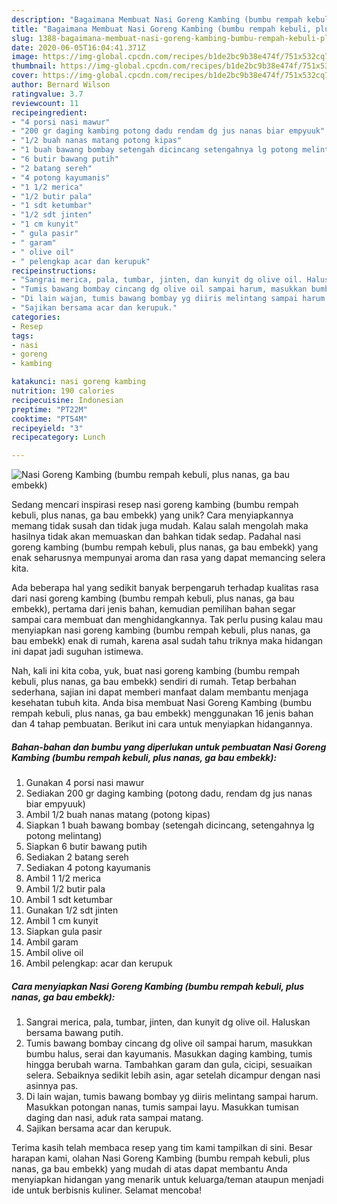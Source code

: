 ```yaml
---
description: "Bagaimana Membuat Nasi Goreng Kambing (bumbu rempah kebuli, plus nanas, ga bau embekk) yang Menggugah Selera"
title: "Bagaimana Membuat Nasi Goreng Kambing (bumbu rempah kebuli, plus nanas, ga bau embekk) yang Menggugah Selera"
slug: 1388-bagaimana-membuat-nasi-goreng-kambing-bumbu-rempah-kebuli-plus-nanas-ga-bau-embekk-yang-menggugah-selera
date: 2020-06-05T16:04:41.371Z
image: https://img-global.cpcdn.com/recipes/b1de2bc9b38e474f/751x532cq70/nasi-goreng-kambing-bumbu-rempah-kebuli-plus-nanas-ga-bau-embekk-foto-resep-utama.jpg
thumbnail: https://img-global.cpcdn.com/recipes/b1de2bc9b38e474f/751x532cq70/nasi-goreng-kambing-bumbu-rempah-kebuli-plus-nanas-ga-bau-embekk-foto-resep-utama.jpg
cover: https://img-global.cpcdn.com/recipes/b1de2bc9b38e474f/751x532cq70/nasi-goreng-kambing-bumbu-rempah-kebuli-plus-nanas-ga-bau-embekk-foto-resep-utama.jpg
author: Bernard Wilson
ratingvalue: 3.7
reviewcount: 11
recipeingredient:
- "4 porsi nasi mawur"
- "200 gr daging kambing potong dadu rendam dg jus nanas biar empyuuk"
- "1/2 buah nanas matang potong kipas"
- "1 buah bawang bombay setengah dicincang setengahnya lg potong melintang"
- "6 butir bawang putih"
- "2 batang sereh"
- "4 potong kayumanis"
- "1 1/2 merica"
- "1/2 butir pala"
- "1 sdt ketumbar"
- "1/2 sdt jinten"
- "1 cm kunyit"
- " gula pasir"
- " garam"
- " olive oil"
- " pelengkap acar dan kerupuk"
recipeinstructions:
- "Sangrai merica, pala, tumbar, jinten, dan kunyit dg olive oil. Haluskan bersama bawang putih."
- "Tumis bawang bombay cincang dg olive oil sampai harum, masukkan bumbu halus, serai dan kayumanis. Masukkan daging kambing, tumis hingga berubah warna. Tambahkan garam dan gula, cicipi, sesuaikan selera. Sebaiknya sedikit lebih asin, agar setelah dicampur dengan nasi asinnya pas."
- "Di lain wajan, tumis bawang bombay yg diiris melintang sampai harum. Masukkan potongan nanas, tumis sampai layu. Masukkan tumisan daging dan nasi, aduk rata sampai matang."
- "Sajikan bersama acar dan kerupuk."
categories:
- Resep
tags:
- nasi
- goreng
- kambing

katakunci: nasi goreng kambing 
nutrition: 190 calories
recipecuisine: Indonesian
preptime: "PT22M"
cooktime: "PT54M"
recipeyield: "3"
recipecategory: Lunch

---
```



![Nasi Goreng Kambing (bumbu rempah kebuli, plus nanas, ga bau embekk)](https://img-global.cpcdn.com/recipes/b1de2bc9b38e474f/751x532cq70/nasi-goreng-kambing-bumbu-rempah-kebuli-plus-nanas-ga-bau-embekk-foto-resep-utama.jpg)

Sedang mencari inspirasi resep nasi goreng kambing (bumbu rempah kebuli, plus nanas, ga bau embekk) yang unik? Cara menyiapkannya memang tidak susah dan tidak juga mudah. Kalau salah mengolah maka hasilnya tidak akan memuaskan dan bahkan tidak sedap. Padahal nasi goreng kambing (bumbu rempah kebuli, plus nanas, ga bau embekk) yang enak seharusnya mempunyai aroma dan rasa yang dapat memancing selera kita.



Ada beberapa hal yang sedikit banyak berpengaruh terhadap kualitas rasa dari nasi goreng kambing (bumbu rempah kebuli, plus nanas, ga bau embekk), pertama dari jenis bahan, kemudian pemilihan bahan segar sampai cara membuat dan menghidangkannya. Tak perlu pusing kalau mau menyiapkan nasi goreng kambing (bumbu rempah kebuli, plus nanas, ga bau embekk) enak di rumah, karena asal sudah tahu triknya maka hidangan ini dapat jadi suguhan istimewa.


Nah, kali ini kita coba, yuk, buat nasi goreng kambing (bumbu rempah kebuli, plus nanas, ga bau embekk) sendiri di rumah. Tetap berbahan sederhana, sajian ini dapat memberi manfaat dalam membantu menjaga kesehatan tubuh kita. Anda bisa membuat Nasi Goreng Kambing (bumbu rempah kebuli, plus nanas, ga bau embekk) menggunakan 16 jenis bahan dan 4 tahap pembuatan. Berikut ini cara untuk menyiapkan hidangannya.

<!--inarticleads1-->

##### Bahan-bahan dan bumbu yang diperlukan untuk pembuatan Nasi Goreng Kambing (bumbu rempah kebuli, plus nanas, ga bau embekk):

1. Gunakan 4 porsi nasi mawur
1. Sediakan 200 gr daging kambing (potong dadu, rendam dg jus nanas biar empyuuk)
1. Ambil 1/2 buah nanas matang (potong kipas)
1. Siapkan 1 buah bawang bombay (setengah dicincang, setengahnya lg potong melintang)
1. Siapkan 6 butir bawang putih
1. Sediakan 2 batang sereh
1. Sediakan 4 potong kayumanis
1. Ambil 1 1/2 merica
1. Ambil 1/2 butir pala
1. Ambil 1 sdt ketumbar
1. Gunakan 1/2 sdt jinten
1. Ambil 1 cm kunyit
1. Siapkan  gula pasir
1. Ambil  garam
1. Ambil  olive oil
1. Ambil  pelengkap: acar dan kerupuk




<!--inarticleads2-->

##### Cara menyiapkan Nasi Goreng Kambing (bumbu rempah kebuli, plus nanas, ga bau embekk):

1. Sangrai merica, pala, tumbar, jinten, dan kunyit dg olive oil. Haluskan bersama bawang putih.
1. Tumis bawang bombay cincang dg olive oil sampai harum, masukkan bumbu halus, serai dan kayumanis. Masukkan daging kambing, tumis hingga berubah warna. Tambahkan garam dan gula, cicipi, sesuaikan selera. Sebaiknya sedikit lebih asin, agar setelah dicampur dengan nasi asinnya pas.
1. Di lain wajan, tumis bawang bombay yg diiris melintang sampai harum. Masukkan potongan nanas, tumis sampai layu. Masukkan tumisan daging dan nasi, aduk rata sampai matang.
1. Sajikan bersama acar dan kerupuk.




Terima kasih telah membaca resep yang tim kami tampilkan di sini. Besar harapan kami, olahan Nasi Goreng Kambing (bumbu rempah kebuli, plus nanas, ga bau embekk) yang mudah di atas dapat membantu Anda menyiapkan hidangan yang menarik untuk keluarga/teman ataupun menjadi ide untuk berbisnis kuliner. Selamat mencoba!
